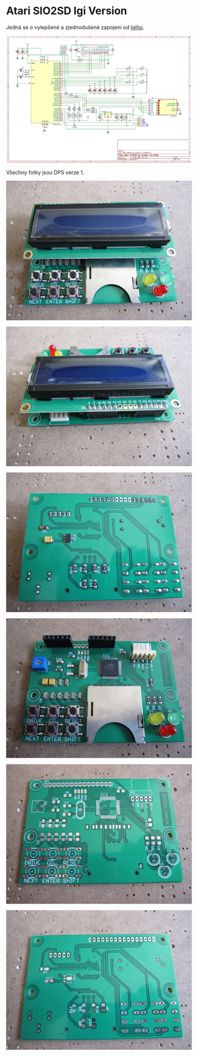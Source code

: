# Atari SIO2SD Igi Version

Jedná se o vylepšené a zjednodušené zapojení od [Igiho](http://blog.3b2.sk/igi/post/SIO2SD-3verzia.aspx).

![Atari SIO2SD Igi Version schema](Hardware/SIO2SD_Igi_Version_schema.jpg "SIO2SD Igi Version schema")

Všechny fotky jsou DPS verze 1.

![Atari SIO2SD front](Fotky_DPS_v1/SIO2SD_front.JPG "Atari SIO2SD front")

![Atari SIO2SD back](Fotky_DPS_v1/SIO2SD_back.JPG "Atari SIO2SD back")

![Atari SIO2SD bottom](Fotky_DPS_v1/SIO2SD_bottom.JPG "Atari SIO2SD bottom")

![Atari SIO2SD bez displeje](Fotky_DPS_v1/SIO2SD_bez_displeje.JPG "Atari SIO2SD bez displeje")

![Atari SIO2SD PCB Top](Fotky_DPS_v1/SIO2SD_PCB_Top.JPG "Atari SIO2SD PCB Top")

![Atari SIO2SD PCB Bot](Fotky_DPS_v1/SIO2SD_PCB_Bot.JPG "Atari SIO2SD PCB Bot")
